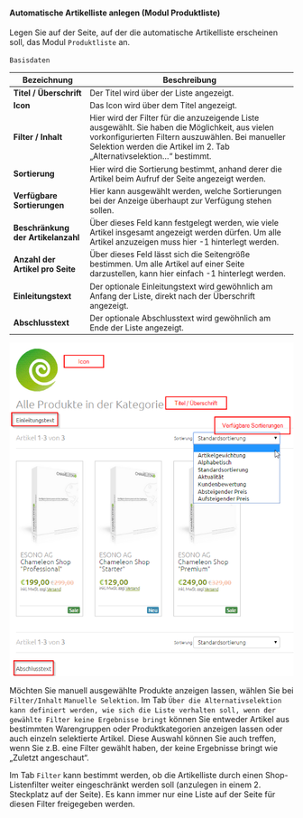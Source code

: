 #### Automatische Artikelliste anlegen (Modul Produktliste)

Legen Sie auf der Seite, auf der die automatische Artikelliste erscheinen soll, das Modul ```Produktliste``` an.

`Basisdaten`

| Bezeichnung | Beschreibung |
| -- | -- |
| **Titel / Überschrift** | Der Titel wird über der Liste angezeigt. |
| **Icon** | Das Icon wird über dem Titel angezeigt.|
| **Filter / Inhalt** | Hier wird der Filter für die anzuzeigende Liste ausgewählt. Sie haben die Möglichkeit, aus vielen vorkonfigurierten Filtern auszuwählen. Bei manueller Selektion werden die Artikel im 2. Tab „Alternativselektion…“ bestimmt. |
| **Sortierung** | Hier wird die Sortierung bestimmt, anhand derer die Artikel beim Aufruf der Seite angezeigt werden. |
| **Verfügbare Sortierungen** | Hier kann ausgewählt werden, welche Sortierungen bei der Anzeige überhaupt zur Verfügung stehen sollen.  |
| **Beschränkung der Artikelanzahl** | Über dieses Feld kann festgelegt werden, wie viele Artikel insgesamt angezeigt werden dürfen. Um alle Artikel anzuzeigen muss hier -1 hinterlegt werden. |
| **Anzahl der Artikel pro Seite** | Über dieses Feld lässt sich die Seitengröße bestimmen. Um alle Artikel auf einer Seite darzustellen, kann hier einfach -1 hinterlegt werden.|
| **Einleitungstext** | Der optionale Einleitungstext wird gewöhnlich am Anfang der Liste, direkt nach der Überschrift angezeigt. |
| **Abschlusstext** | Der optionale Abschlusstext wird gewöhnlich am Ende der Liste angezeigt. |

![](bild42.png)

Möchten Sie manuell ausgewählte Produkte anzeigen lassen, wählen Sie bei ```Filter/Inhalt``` ```Manuelle Selektion```. Im Tab ```Über die Alternativselektion kann definiert werden, wie sich die Liste verhalten soll, wenn der gewählte Filter keine Ergebnisse bringt``` können Sie entweder Artikel aus bestimmten Warengruppen oder Produktkategorien anzeigen lassen oder auch einzeln selektierte Artikel. Diese Auswahl können Sie auch treffen, wenn Sie z.B. eine Filter gewählt haben, der keine Ergebnisse bringt wie „Zuletzt angeschaut“.

Im Tab ```Filter``` kann bestimmt werden, ob die Artikelliste durch einen Shop-Listenfilter weiter eingeschränkt werden soll (anzulegen in einem 2. Steckplatz auf der Seite). Es kann immer nur eine Liste auf der Seite für diesen Filter freigegeben werden.